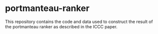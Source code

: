 # portmanteau-ranker
This repository contains the code and data used to construct the result of the portmanteau ranker as described in the ICCC paper.
